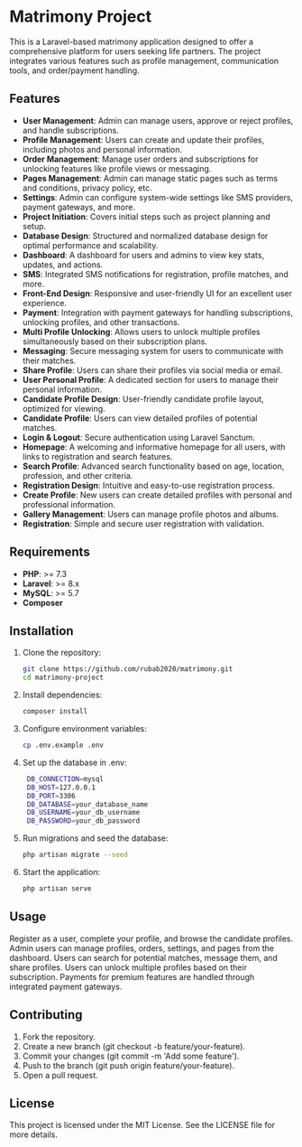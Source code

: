 # Matrimony Project

This is a Laravel-based matrimony application designed to offer a comprehensive platform for users seeking life partners. The project integrates various features such as profile management, communication tools, and order/payment handling.

## Features

- **User Management**: Admin can manage users, approve or reject profiles, and handle subscriptions.
- **Profile Management**: Users can create and update their profiles, including photos and personal information.
- **Order Management**: Manage user orders and subscriptions for unlocking features like profile views or messaging.
- **Pages Management**: Admin can manage static pages such as terms and conditions, privacy policy, etc.
- **Settings**: Admin can configure system-wide settings like SMS providers, payment gateways, and more.
- **Project Initiation**: Covers initial steps such as project planning and setup.
- **Database Design**: Structured and normalized database design for optimal performance and scalability.
- **Dashboard**: A dashboard for users and admins to view key stats, updates, and actions.
- **SMS**: Integrated SMS notifications for registration, profile matches, and more.
- **Front-End Design**: Responsive and user-friendly UI for an excellent user experience.
- **Payment**: Integration with payment gateways for handling subscriptions, unlocking profiles, and other transactions.
- **Multi Profile Unlocking**: Allows users to unlock multiple profiles simultaneously based on their subscription plans.
- **Messaging**: Secure messaging system for users to communicate with their matches.
- **Share Profile**: Users can share their profiles via social media or email.
- **User Personal Profile**: A dedicated section for users to manage their personal information.
- **Candidate Profile Design**: User-friendly candidate profile layout, optimized for viewing.
- **Candidate Profile**: Users can view detailed profiles of potential matches.
- **Login & Logout**: Secure authentication using Laravel Sanctum.
- **Homepage**: A welcoming and informative homepage for all users, with links to registration and search features.
- **Search Profile**: Advanced search functionality based on age, location, profession, and other criteria.
- **Registration Design**: Intuitive and easy-to-use registration process.
- **Create Profile**: New users can create detailed profiles with personal and professional information.
- **Gallery Management**: Users can manage profile photos and albums.
- **Registration**: Simple and secure user registration with validation.

## Requirements

- **PHP**: >= 7.3
- **Laravel**: >= 8.x
- **MySQL**: >= 5.7
- **Composer**

## Installation

1. Clone the repository:

   ```bash
   git clone https://github.com/rubab2020/matrimony.git
   cd matrimony-project
2. Install dependencies: 
   ```bash
   composer install
3. Configure environment variables: 
   ```bash
   cp .env.example .env
4. Set up the database in .env:
   ```bash
    DB_CONNECTION=mysql
    DB_HOST=127.0.0.1
    DB_PORT=3306
    DB_DATABASE=your_database_name
    DB_USERNAME=your_db_username
    DB_PASSWORD=your_db_password
5. Run migrations and seed the database: 
   ```bash
   php artisan migrate --seed
6. Start the application: 
   ```bash
   php artisan serve

## Usage
Register as a user, complete your profile, and browse the candidate profiles.
Admin users can manage profiles, orders, settings, and pages from the dashboard.
Users can search for potential matches, message them, and share profiles.
Users can unlock multiple profiles based on their subscription.
Payments for premium features are handled through integrated payment gateways.

## Contributing
1. Fork the repository.
2. Create a new branch (git checkout -b feature/your-feature).
3. Commit your changes (git commit -m 'Add some feature').
4. Push to the branch (git push origin feature/your-feature).
5. Open a pull request.

## License
This project is licensed under the MIT License. See the LICENSE file for more details.


